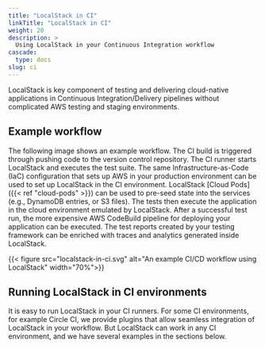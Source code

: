 ```yaml
---
title: "LocalStack in CI"
linkTitle: "LocalStack in CI"
weight: 20
description: >
  Using LocalStack in your Continuous Integration workflow
cascade:
  type: docs
slug: ci
---
```


LocalStack is key component of testing and delivering cloud-native applications in Continuous Integration/Delivery pipelines without complicated AWS testing and staging environments.

## Example workflow

The following image shows an example workflow.
The CI build is triggered through pushing code to the version control repository.
The CI runner starts LocalStack and executes the test suite.
The same Infrastructure-as-Code (IaC) configuration that sets up AWS in your production environment can be used to set up LocalStack in the CI environment.
LocalStack [Cloud Pods]({{< ref "cloud-pods" >}}) can be used to pre-seed state into the services (e.g., DynamoDB entries, or S3 files).
The tests then execute the application in the cloud environment emulated by LocalStack.
After a successful test run, the more expensive AWS CodeBuild pipeline for deploying your application can be executed.
The test reports created by your testing framework can be enriched with traces and analytics generated inside LocalStack.

{{< figure src="localstack-in-ci.svg" alt="An example CI/CD workflow using LocalStack" width="70%">}}


## Running LocalStack in CI environments

It is easy to run LocalStack in your CI runners.
For some CI environments, for example Circle CI, we provide plugins that allow seamless integration of LocalStack in your workflow.
But LocalStack can work in any CI environment, and we have several examples in the sections below.
